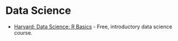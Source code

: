 # Data Science

- [Harvard: Data Science: R Basics](https://online-learning.harvard.edu/course/data-science-r-basics) - Free, introductory data science course.
